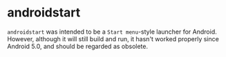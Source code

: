 # androidstart

`androidstart` was intended to be a `Start menu`-style launcher for Android. 
However, although it will still build and run, it hasn't worked properly
since Android 5.0, and should be regarded as obsolete.


